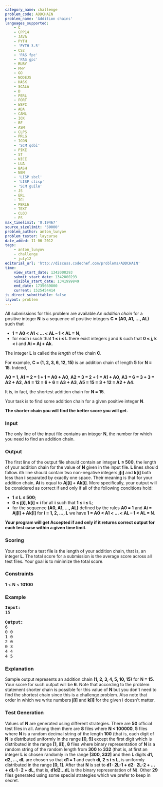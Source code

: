 ```yaml
---
category_name: challenge
problem_code: ADDCHAIN
problem_name: 'Addition chains'
languages_supported:
    - C
    - CPP14
    - JAVA
    - PYTH
    - 'PYTH 3.5'
    - CS2
    - 'PAS fpc'
    - 'PAS gpc'
    - RUBY
    - PHP
    - GO
    - NODEJS
    - HASK
    - SCALA
    - D
    - PERL
    - FORT
    - WSPC
    - ADA
    - CAML
    - ICK
    - BF
    - ASM
    - CLPS
    - PRLG
    - ICON
    - 'SCM qobi'
    - PIKE
    - ST
    - NICE
    - LUA
    - BASH
    - NEM
    - 'LISP sbcl'
    - 'LISP clisp'
    - 'SCM guile'
    - JS
    - ERL
    - TCL
    - PERL6
    - TEXT
    - CLOJ
    - FS
max_timelimit: '0.19467'
source_sizelimit: '50000'
problem_author: anton_lunyov
problem_tester: laycurse
date_added: 11-06-2012
tags:
    - anton_lunyov
    - challenge
    - july12
editorial_url: 'http://discuss.codechef.com/problems/ADDCHAIN'
time:
    view_start_date: 1342000293
    submit_start_date: 1342000293
    visible_start_date: 1341999849
    end_date: 1735669800
    current: 1525454414
is_direct_submittable: false
layout: problem
---
```

All submissions for this problem are available.An *addition chain* for a positive integer **N** is a sequence of positive integers **C = (A0, A1, ..., AL)** such that

- **1 = A0 &lt; A1 &lt; ... &lt; AL – 1 &lt; AL = N**,
- for each **i** such that **1 ≤ i ≤ L** there exist integers **j** and **k** such that **0 ≤ j, k &lt; i** and **Ai = Aj + Ak**.

The integer **L** is called the *length* of the chain **C**.

For example, **C = (1, 2, 3, 6, 12, 15)** is an addition chain of length **5** for **N = 15**. Indeed,

**A0 = 1**,
**A1 = 2 = 1 + 1 = A0 + A0**,
**A2 = 3 = 2 + 1 = A1 + A0**,
**A3 = 6 = 3 + 3 = A2 + A2**,
**A4 = 12 = 6 + 6 = A3 + A3**,
**A5 = 15 = 3 + 12 = A2 + A4**.

It is, in fact, the shortest addition chain for **N = 15**.

Your task is to find some addition chain for a given positive integer **N**.

**The shorter chain you will find the better score you will get.**

### Input

The only line of the input file contains an integer **N**, the number for which you need to find an addition chain.

### Output

The first line of the output file should contain an integer **L ≤ 500**, the length of your addition chain for the value of **N** given in the input file. **L** lines should follow. **i**th line should contain two non-negative integers **j\[i\]** and **k\[i\]** both less than **i** separated by exactly one space. Their meaning is that for your addition chain, **Ai** is equal to **Aj\[i\] + Ak\[i\]**. More specifically, your output will be considered as correct if and only if all of the following conditions hold:

- **1 ≤ L ≤ 500**;
- **0 ≤ j\[i\], k\[i\] &lt; i** for all **i** such that **1 ≤ i ≤ L**;
- for the sequence  **(A0, A1, ..., AL)** defined by the rules **A0 = 1** and **Ai = Aj\[i\] + Ak\[i\]** for **i = 1, 2, ..., L** we have **1 = A0 &lt; A1 &lt; ... &lt; AL – 1 &lt; AL = N**.

**Your program will get Accepted if and only if it returns correct output for each test case within a given time limit.**

### Scoring

Your score for a test file is the length of your addition chain, that is, an integer **L**. The total score for a submission is the average score across all test files. Your goal is to minimize the total score.

### Constraints

**1** &lt; **N** &lt; **10100**

### Example

<pre>
<b>Input:</b>
15

<b>Output:</b>
6
0 0
1 0
2 0
0 3
4 4
4 5
</pre>
### Explanation

Sample output represents an addition chain **(1, 2, 3, 4, 5, 10, 15)** for **N = 15**. Your score for such output will be **6**. Note that according to the problem statement shorter chain is possible for this value of **N** but you don't need to find the shortest chain since this is a challenge problem. Also note that order in which we write numbers **j\[i\]** and **k\[i\]** for the given **i** doesn't matter.

### Test Generation

Values of **N** are generated using different strategies. There are **50** official test files in all. Among them there are **8** files where **N &lt; 100000**, **5** files where **N** is a random decimal string of the length **100** (that is, each digit of **N** is distributed uniformly in the range **\[0, 9\]** except the first digit which is distributed in the range **\[1, 9\]**), **8** files where binary representation of **N** is a random string of the random length from **300** to **332** (that is, at first an integer **L** is chosen randomly in the range **\[300, 332\]** and then **L** digits **d1, d2, ..., dL** are chosen so that  **d1 = 1** and each  **di, 2 ≤ i ≤ L,** is uniformly distributed in the range **\[0, 1\]**. After that **N** is set to **d1 ∙ 2L-1 + d2 ∙ 2L-2 + ... + dL-1 ∙ 2 + dL**, that is, **d1d2...dL** is the binary representation of **N**). Other **29** files generated using some special strategies which we prefer to keep in secret.
